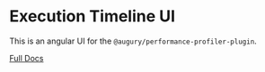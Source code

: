 # Execution Timeline UI

This is an angular UI for the `@augury/performance-profiler-plugin`.

[Full Docs](https://github.com/rangle/augury-labs/blob/master/README.md)
